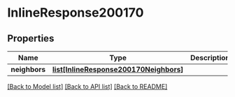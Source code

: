 # InlineResponse200170

## Properties
Name | Type | Description | Notes
------------ | ------------- | ------------- | -------------
**neighbors** | [**list[InlineResponse200170Neighbors]**](InlineResponse200170Neighbors.md) |  | [optional] 

[[Back to Model list]](../README.md#documentation-for-models) [[Back to API list]](../README.md#documentation-for-api-endpoints) [[Back to README]](../README.md)

